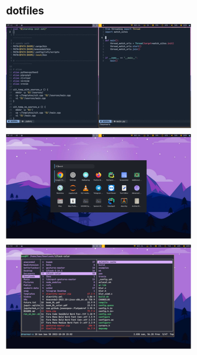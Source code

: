 # dotfiles

![](.images-dotfile/desktop.png)

![](.images-dotfile/menu.png)

![](.images-dotfile/ranger.png)
